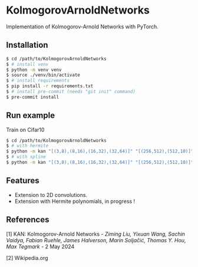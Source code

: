# KolmogorovArnoldNetworks

Implementation of Kolmogorov-Arnold Networks with PyTorch.

## Installation

```bash
$ cd /path/to/KolmogorovArnoldNetworks
$ # install venv
$ python -m venv venv
$ source ./venv/bin/activate
$ # install requirements
$ pip install -r requirements.txt
$ # install pre-commit (needs "git init" command)
$ pre-commit install
```

## Run example

Train on Cifar10

```bash
$ cd /path/to/KolmogorovArnoldNetworks
$ # with hermite
$ python -m kan "[(3,8),(8,16),(16,32),(32,64)]" "[(256,512),(512,10)]" -k 3 -s 2 -p 1 -r "silu" -a "hermite n=5" train "cifar10" "./out/cifar100" -lr 1e-4 -b 64 -e 100 --cuda
$ # with spline
$ python -m kan "[(3,8),(8,16),(16,32),(32,64)]" "[(256,512),(512,10)]" -k 3 -s 2 -p 1 -r "silu" -a "b-spline degree=2 grid_size=8" train "cifar10" "./out/cifar100" -lr 1e-4 -b 64 -e 100 --cuda
```

## Features

- Extension to 2D convolutions.
- Extension with Hermite polynomials, in progress !

## References

[1] KAN: Kolmogorov-Arnold Networks - *Ziming Liu, Yixuan Wang, Sachin Vaidya, Fabian Ruehle, James Halverson, Marin Soljačić, Thomas Y. Hou, Max Tegmark* - 2 May 2024

[2] Wikipedia.org
